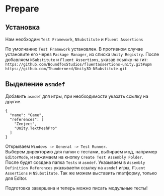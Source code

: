 # Prepare

## Установка

Нам необходим `Test Framework`, `NSubstitute` и `Fluent Assertions`

По умолчанию `Test Framework` установлен. В противном случае установите его через `Package Manager`, из списка `Unity Registry`.
После добавляем `NSubstitute` и `Fluent Assertions`, указав ссылку на гит:  
`https://github.com/BoundfoxStudios/fluentassertions-unity.git#upm`  
`https://github.com/Thundernerd/Unity3D-NSubstitute.git`  

## Выделение `asmdef`

Добавить `asmdef` для игры, при необходимости указать ссылку на другие.

```
{
  "name": "Game",
  "references": [
    "Zenject",
    "Unity.TextMeshPro"
  ]
}
```

Открываем `Windows -> General -> Test Runner`.  
Выберем директорию для папки с тестами, выбираем мод, например `EditorMode`, и нажимаем на кнопку `Create Test Assembly Folder`.  
После будет создана папка `Tests` и `asmdef`.
Указываем в `Assembly Definition References` указываетм ссылку на `asmdef` игры, `Fluent Assertions` и `NSubstitute`.
Так же можем выставить платформу, только для Editor.

Подготовка завершена и теперь можно писать модульные тесты!